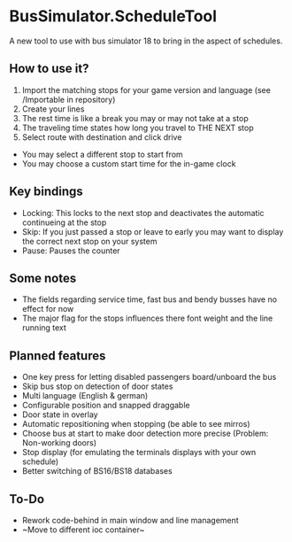 # BusSimulator.ScheduleTool

A new tool to use with bus simulator 18 to bring in the aspect of schedules.

## How to use it?

1. Import the matching stops for your game version and language (see /Importable in repository)
2. Create your lines
3. The rest time is like a break you may or may not take at a stop
4. The traveling time states how long you travel to THE NEXT stop
5. Select route with destination and click drive

- You may select a different stop to start from
- You may choose a custom start time for the in-game clock

## Key bindings

- Locking: This locks to the next stop and deactivates the automatic continueing at the stop
- Skip: If you just passed a stop or leave to early you may want to display the correct next stop on your system
- Pause: Pauses the counter

## Some notes

- The fields regarding service time, fast bus and bendy busses have no effect for now
- The major flag for the stops influences there font weight and the line running text

## Planned features

- One key press for letting disabled passengers board/unboard the bus
- Skip bus stop on detection of door states
- Multi language (English & german)
- Configurable position and snapped draggable
- Door state in overlay
- Automatic repositioning when stopping (be able to see mirros)
- Choose bus at start to make door detection more precise (Problem: Non-working doors)
- Stop display (for emulating the terminals displays with your own schedule)
- Better switching of BS16/BS18 databases

## To-Do

- Rework code-behind in main window and line management
- ~Move to different ioc container~